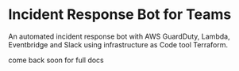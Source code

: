 # Incident Response Bot for Teams
An automated incident response bot with AWS GuardDuty, Lambda, Eventbridge and Slack using infrastructure as Code tool Terraform.

come back soon for full docs
